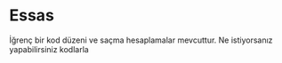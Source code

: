 # Essas
  İğrenç bir kod düzeni ve saçma hesaplamalar mevcuttur.
  Ne istiyorsanız yapabilirsiniz kodlarla
